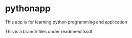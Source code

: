 # pythonapp
This app is for learning python programming and application

This is a branch files under readmeeditssdf

